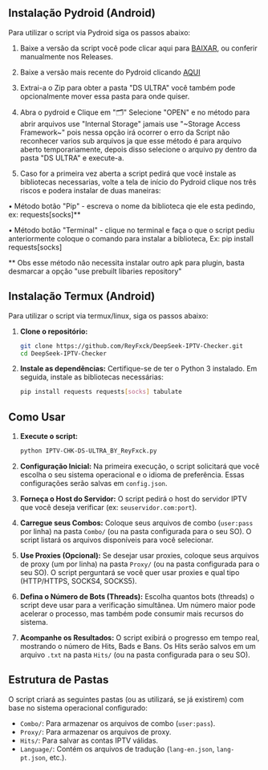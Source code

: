 ## Instalação Pydroid (Android)

Para utilizar o script via Pydroid siga os passos abaixo:

1. Baixe a versão da script você pode clicar aqui para [BAIXAR](https://github.com/ReyFxck/DeepSeek-IPTV-Checker/releases/), ou conferir manualmente nos Releases.

2. Baixe a versão mais recente do Pydroid clicando [AQUI](https://play.google.com/store/apps/details?id=ru.iiec.pydroid3)

3. Extrai-a o Zip para obter a pasta "DS ULTRA" você também pode opcionalmente mover essa pasta para onde quiser.

4. Abra o pydroid e Clique em "🗂️" Selecione "OPEN" e no método para abrir arquivos use "Internal Storage" jamais use "~Storage Access Framework~" pois nessa opção irá ocorrer o erro da Script não reconhecer varios sub arquivos ja que esse método é para arquivo aberto temporariamente, depois disso selecione o arquivo py dentro da pasta "DS ULTRA" e execute-a.

5. Caso for a primeira vez aberta a script pedirá que você instale as bibliotecas necessarias, volte a tela de início do Pydroid clique nos três riscos e podera instalar de duas maneiras:

• Método botão "Pip" - escreva o nome da biblioteca qie ele esta pedindo, ex: requests[socks]**

• Método botão "Terminal" - clique no terminal e faça o que o script pediu anteriormente coloque o comando para instalar a biblioteca, Ex: pip install requests[socks]

** Obs esse método não necessita instalar outro apk para plugin, basta desmarcar a opção "use prebuilt libaries repository"

## Instalação Termux (Android)

Para utilizar o script via termux/linux, siga os passos abaixo:

1.  **Clone o repositório:**
    ```bash
    git clone https://github.com/ReyFxck/DeepSeek-IPTV-Checker.git
    cd DeepSeek-IPTV-Checker
    ```

2.  **Instale as dependências:**
    Certifique-se de ter o Python 3 instalado. Em seguida, instale as bibliotecas necessárias:
    ```bash
    pip install requests requests[socks] tabulate
    ```

## Como Usar

1.  **Execute o script:**
    ```bash
    python IPTV-CHK-DS-ULTRA_BY_ReyFxck.py
    ```

2.  **Configuração Inicial:**
    Na primeira execução, o script solicitará que você escolha o seu sistema operacional e o idioma de preferência. Essas configurações serão salvas em `config.json`.

3.  **Forneça o Host do Servidor:**
    O script pedirá o host do servidor IPTV que você deseja verificar (ex: `seuservidor.com:port`).

4.  **Carregue seus Combos:**
    Coloque seus arquivos de combo (`user:pass` por linha) na pasta `Combo/` (ou na pasta configurada para o seu SO).
    O script listará os arquivos disponíveis para você selecionar.

5.  **Use Proxies (Opcional):**
    Se desejar usar proxies, coloque seus arquivos de proxy (um por linha) na pasta `Proxy/` (ou na pasta configurada para o seu SO).
    O script perguntará se você quer usar proxies e qual tipo (HTTP/HTTPS, SOCKS4, SOCKS5).

6.  **Defina o Número de Bots (Threads):**
    Escolha quantos bots (threads) o script deve usar para a verificação simultânea. Um número maior pode acelerar o processo, mas também pode consumir mais recursos do sistema.

7.  **Acompanhe os Resultados:**
    O script exibirá o progresso em tempo real, mostrando o número de Hits, Bads e Bans. Os Hits serão salvos em um arquivo `.txt` na pasta `Hits/` (ou na pasta configurada para o seu SO).

## Estrutura de Pastas

O script criará as seguintes pastas (ou as utilizará, se já existirem) com base no sistema operacional configurado:

-   `Combo/`: Para armazenar os arquivos de combo (`user:pass`).
-   `Proxy/`: Para armazenar os arquivos de proxy.
-   `Hits/`: Para salvar as contas IPTV válidas.
-   `Language/`: Contém os arquivos de tradução (`lang-en.json`, `lang-pt.json`, etc.).
